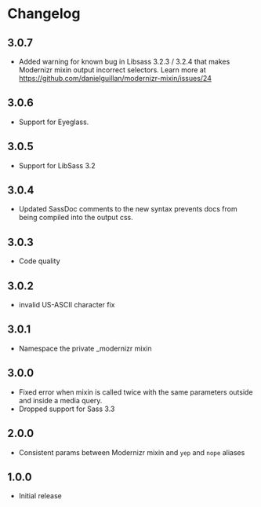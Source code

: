 # Changelog

## 3.0.7
* Added warning for known bug in Libsass 3.2.3 / 3.2.4 that makes Modernizr mixin output incorrect selectors. Learn more at https://github.com/danielguillan/modernizr-mixin/issues/24

## 3.0.6
* Support for Eyeglass.

## 3.0.5
* Support for LibSass 3.2

## 3.0.4
* Updated SassDoc comments to the new syntax prevents docs from being compiled into the output css.

## 3.0.3
* Code quality

## 3.0.2
* invalid US-ASCII character fix

## 3.0.1
* Namespace the private _modernizr mixin

## 3.0.0

* Fixed error when mixin is called twice with the same parameters outside and inside a media query.
* Dropped support for Sass 3.3

## 2.0.0

* Consistent params between Modernizr mixin and `yep` and `nope` aliases

## 1.0.0

* Initial release

